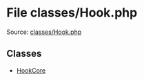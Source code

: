 File classes/Hook.php
=========

Source: [classes/Hook.php](https://github.com/PrestaShop/PrestaShop/blob/1.5.6.1/classes/Hook.php)


Classes
-------

* [HookCore](class.HookCore.md)


